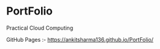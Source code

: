 # PortFolio
Practical Cloud Computing

GitHub Pages :- https://ankitsharma136.github.io/PortFolio/ 

